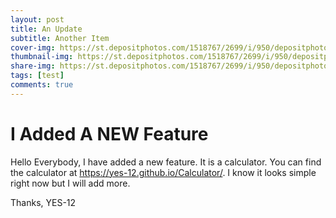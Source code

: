 ```yaml
---
layout: post
title: An Update
subtitle: Another Item
cover-img: https://st.depositphotos.com/1518767/2699/i/950/depositphotos_26992569-stock-photo-update-written-on-a-notepad.jpg
thumbnail-img: https://st.depositphotos.com/1518767/2699/i/950/depositphotos_26992569-stock-photo-update-written-on-a-notepad.jpg
share-img: https://st.depositphotos.com/1518767/2699/i/950/depositphotos_26992569-stock-photo-update-written-on-a-notepad.jpg
tags: [test]
comments: true
---
```


# I Added A NEW Feature

Hello Everybody, I have added a new feature. It is a calculator. You can find the calculator at <a href="https://yes-12.github.io/Calculator/" target="_blank">https://yes-12.github.io/Calculator/</a>. I know it looks simple right now but I will add more.

Thanks,
YES-12
